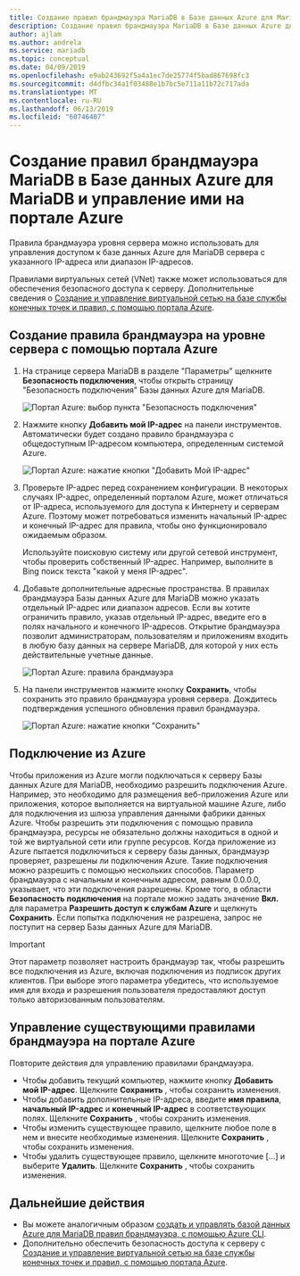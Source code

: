 ```yaml
---
title: Создание правил брандмауэра MariaDB в Базе данных Azure для MariaDB и управление ими
description: Создание правил брандмауэра MariaDB в Базе данных Azure для MariaDB и управление ими на портале Azure
author: ajlam
ms.author: andrela
ms.service: mariadb
ms.topic: conceptual
ms.date: 04/09/2019
ms.openlocfilehash: e9ab243692f5a4a1ec7de25774f5bad867698fc3
ms.sourcegitcommit: d4dfbc34a1f03488e1b7bc5e711a11b72c717ada
ms.translationtype: MT
ms.contentlocale: ru-RU
ms.lasthandoff: 06/13/2019
ms.locfileid: "60746407"
---
```

# <a name="create-and-manage-azure-database-for-mariadb-firewall-rules-by-using-the-azure-portal"></a>Создание правил брандмауэра MariaDB в Базе данных Azure для MariaDB и управление ими на портале Azure
Правила брандмауэра уровня сервера можно использовать для управления доступом к базе данных Azure для MariaDB сервера с указанного IP-адреса или диапазон IP-адресов.

Правилами виртуальных сетей (VNet) также может использоваться для обеспечения безопасного доступа к серверу. Дополнительные сведения о [Создание и управление виртуальной сетью на базе службы конечных точек и правил, с помощью портала Azure](howto-manage-vnet-portal.md).

## <a name="create-a-server-level-firewall-rule-in-the-azure-portal"></a>Создание правила брандмауэра на уровне сервера с помощью портала Azure

1. На странице сервера MariaDB в разделе "Параметры" щелкните **Безопасность подключения**, чтобы открыть страницу "Безопасность подключения" Базы данных Azure для MariaDB.

   ![Портал Azure: выбор пункта "Безопасность подключения"](./media/howto-manage-firewall-portal/1-connection-security.png)

2. Нажмите кнопку **Добавить мой IP-адрес** на панели инструментов. Автоматически будет создано правило брандмауэра с общедоступным IP-адресом компьютера, определенным системой Azure.

   ![Портал Azure: нажатие кнопки "Добавить Мой IP-адрес"](./media/howto-manage-firewall-portal/2-add-my-ip.png)

3. Проверьте IP-адрес перед сохранением конфигурации. В некоторых случаях IP-адрес, определенный порталом Azure, может отличаться от IP-адреса, используемого для доступа к Интернету и серверам Azure. Поэтому может потребоваться изменить начальный IP-адрес и конечный IP-адрес для правила, чтобы оно функционировало ожидаемым образом.

   Используйте поисковую систему или другой сетевой инструмент, чтобы проверить собственный IP-адрес. Например, выполните в Bing поиск текста "какой у меня IP-адрес".

4. Добавьте дополнительные адресные пространства. В правилах брандмауэра Базы данных Azure для MariaDB можно указать отдельный IP-адрес или диапазон адресов. Если вы хотите ограничить правило, указав отдельный IP-адрес, введите его в полях начального и конечного IP-адресов. Открытие брандмауэра позволит администраторам, пользователям и приложениям входить в любую базу данных на сервере MariaDB, для которой у них есть действительные учетные данные.

   ![Портал Azure: правила брандмауэра](./media/howto-manage-firewall-portal/4-specify-addresses.png)

5. На панели инструментов нажмите кнопку **Сохранить**, чтобы сохранить это правило брандмауэра уровня сервера. Дождитесь подтверждения успешного обновления правил брандмауэра.

   ![Портал Azure: нажатие кнопки "Сохранить"](./media/howto-manage-firewall-portal/5-save-firewall-rule.png)

## <a name="connecting-from-azure"></a>Подключение из Azure
Чтобы приложения из Azure могли подключаться к серверу Базы данных Azure для MariaDB, необходимо разрешить подключения Azure. Например, это необходимо для размещения веб-приложения Azure или приложения, которое выполняется на виртуальной машине Azure, либо для подключения из шлюза управления данными фабрики данных Azure. Чтобы разрешить эти подключения с помощью правила брандмауэра, ресурсы не обязательно должны находиться в одной и той же виртуальной сети или группе ресурсов. Когда приложение из Azure пытается подключиться к серверу базы данных, брандмауэр проверяет, разрешены ли подключения Azure. Такие подключения можно разрешить с помощью нескольких способов. Параметр брандмауэра с начальным и конечным адресом, равным 0.0.0.0, указывает, что эти подключения разрешены. Кроме того, в области **Безопасность подключения** на портале можно задать значение **Вкл.** для параметра **Разрешить доступ к службам Azure** и щелкнуть **Сохранить**. Если попытка подключения не разрешена, запрос не поступит на сервер Базы данных Azure для MariaDB.

> [!IMPORTANT]
> Этот параметр позволяет настроить брандмауэр так, чтобы разрешить все подключения из Azure, включая подключения из подписок других клиентов. При выборе этого параметра убедитесь, что используемое имя для входа и разрешения пользователя предоставляют доступ только авторизованным пользователям.
> 

## <a name="manage-existing-firewall-rules-in-the-azure-portal"></a>Управление существующими правилами брандмауэра на портале Azure
Повторите действия для управлению правилами брандмауэра.
* Чтобы добавить текущий компьютер, нажмите кнопку **Добавить мой IP-адрес**. Щелкните **Сохранить** , чтобы сохранить изменения.
* Чтобы добавить дополнительные IP-адреса, введите **имя правила**, **начальный IP-адрес** и **конечный IP-адрес** в соответствующих полях. Щелкните **Сохранить** , чтобы сохранить изменения.
* Чтобы изменить существующее правило, щелкните любое поле в нем и внесите необходимые изменения. Щелкните **Сохранить** , чтобы сохранить изменения.
* Чтобы удалить существующее правило, щелкните многоточие [...] и выберите **Удалить**. Щелкните **Сохранить** , чтобы сохранить изменения.

## <a name="next-steps"></a>Дальнейшие действия
 - Вы можете аналогичным образом [создать и управлять базой данных Azure для MariaDB правил брандмауэра, с помощью Azure CLI](howto-manage-firewall-cli.md).
 - Дополнительно обеспечить безопасность доступа к серверу с [Создание и управление виртуальной сетью на базе службы конечных точек и правил, с помощью портала Azure](howto-manage-vnet-portal.md).